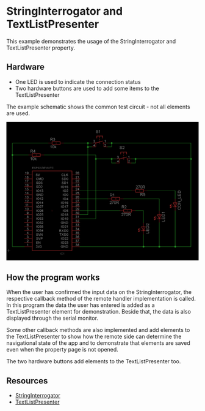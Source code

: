 # StringInterrogator and TextListPresenter

This example demonstrates the usage of the StringInterrogator and TextListPresenter property.

## Hardware

- One LED is used to indicate the connection status
- Two hardware buttons are used to add some items to the TextListPresenter

The example schematic shows the common test circuit - not all elements are used.

![Test Circuit](TestCircuit_Esp32_Common.png)

## How the program works

When the user has confirmed the input data on the StringInterrogator, the respective callback method of the remote handler implementation is called. In this program the data the user has entered is added as a TextListPresenter element for demonstration. Beside that, the data is also displayed through the serial monitor.

Some other callback methods are also implemented and add elements to the TextListPresenter to show how the remote side can determine the navigational state of the app and to demonstrate that elements are saved even when the property page is not opened.

The two hardware buttons add elements to the TextListPresenter too.

## Resources

- [StringInterrogator](https://api.laroomy.com/p/property-classes.html#laroomyApiRefMIDStringIG)
- [TextListPresenter](https://api.laroomy.com/p/property-classes.html#laroomyApiRefMIDTextListP)
